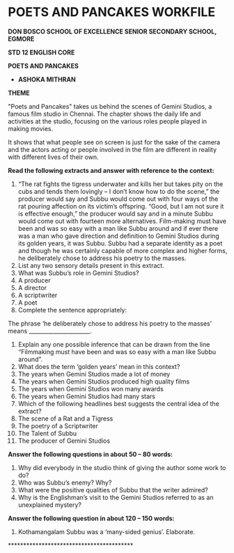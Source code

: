 # POETS AND PANCAKES WORKFILE

**DON BOSCO SCHOOL OF EXCELLENCE SENIOR SECONDARY SCHOOL, EGMORE**

**STD 12 ENGLISH CORE**

**POETS AND PANCAKES**

* **ASHOKA MITHRAN**

**THEME**

"Poets and Pancakes" takes us behind the scenes of Gemini Studios, a famous film studio in Chennai. The chapter shows the daily life and activities at the studio, focusing on the various roles people played in making movies.

It shows that what people see on screen is just for the sake of the camera and the actors acting or people involved in the film are different in reality with different lives of their own.

**Read the following extracts and answer with reference to the context:**

1. “The rat fights the tigress underwater and kills her but takes pity on the cubs and tends them lovingly – I don’t know how to do the scene,” the producer would say and Subbu would come out with four ways of the rat pouring affection on its victim’s offspring. “Good, but I am not sure it is effective enough,” the producer would say and in a minute Subbu would come out with fourteen more alternatives. Film-making must have been and was so easy with a man like Subbu around and if ever there was a man who gave direction and definition to Gemini Studios during its golden years, it was Subbu. Subbu had a separate identity as a poet and though he was certainly capable of more complex and higher forms, he deliberately chose to address his poetry to the masses.
2. List any two sensory details present in this extract.
3. What was Subbu’s role in Gemini Studios?
4. A producer
5. A director
6. A scriptwriter
7. A poet
8. Complete the sentence appropriately:

The phrase ‘he deliberately chose to address his poetry to the masses’ means \_\_\_\_\_\_\_\_\_\_\_\_\_\_\_\_\_\_\_\_\_\_.

1. Explain any one possible inference that can be drawn from the line “Filmmaking must have been and was so easy with a man like Subbu around”.
2. What does the term ‘golden years’ mean in this context?
3. The years when Gemini Studios made a lot of money
4. The years when Gemini Studios produced high quality films
5. The years when Gemini Studios won many awards
6. The years when Gemini Studios had many stars
7. Which of the following headlines best suggests the central idea of the extract?
8. The scene of a Rat and a Tigress
9. The poetry of a Scriptwriter
10. The Talent of Subbu
11. The producer of Gemini Studios

**Answer the following questions in about 50 – 80 words:**

1. Why did everybody in the studio think of giving the author some work to do?&#x20;
2. Who was Subbu’s enemy? Why?&#x20;
3. What were the positive qualities of Subbu that the writer admired?&#x20;
4. Why is the Englishman’s visit to the Gemini Studios referred to as an unexplained mystery?

**Answer the following question in about 120 – 150 words:**

1. Kothamangalam Subbu was a ‘many-sided genius’. Elaborate.&#x20;

\*\*\*\*\*\*\*\*\*\*\*\*\*\*\*\*\*\*\*\*\*\*\*\*\*\*\*\*\*\*\*\*\*\*\*\*\*\*\*\*\*
